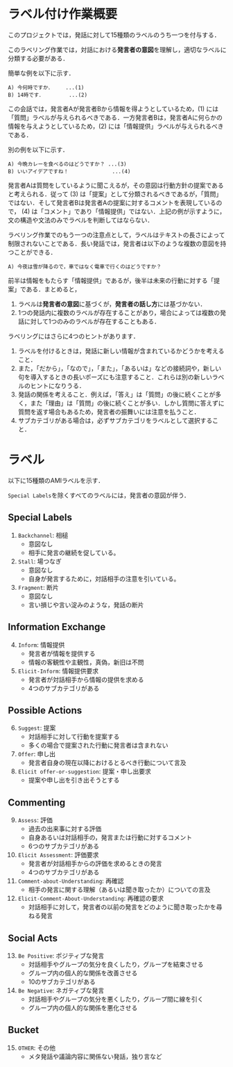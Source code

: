 
# ラベル付け作業概要
このプロジェクトでは，発話に対して15種類のラベルのうち一つを付与する．

このラベリング作業では，対話における**発言者の意図**を理解し，適切なラベルに分類する必要がある．

簡単な例を以下に示す．
```
A) 今何時ですか．    ...(1)
B) 14時です．        ...(2)
```
この会話では，発言者Aが発言者Bから情報を得ようとしているため，(1) には「質問」ラベルが与えられるべきである．一方発言者Bは，発言者Aに何らかの情報を与えようとしているため，(2) には「情報提供」ラベルが与えられるべきである．

別の例を以下に示す．
```
A) 今晩カレーを食べるのはどうですか？ ...(3)
B) いいアイデアですね！              ...(4)
```

発言者Aは質問をしているように聞こえるが，その意図は行動方針の提案であると考えられる．従って (3) は「提案」として分類されるべきであるが，「質問」ではない．そして発言者Bは発言者Aの提案に対するコメントを表現しているので， (4) は「コメント」であり「情報提供」ではない．上記の例が示すように，文の構造や文法のみでラベルを判断してはならない．

ラベリング作業でのもう一つの注意点として，ラベルはテキストの長さによって制限されないことである．長い発話では，発言者は以下のような複数の意図を持つことができる．

```
A) 今夜は雪が降るので，車ではなく電車で行くのはどうですか？
```

前半は情報をもたらす「情報提供」であるが，後半は未来の行動に対する「提案」である．まとめると，
1. ラベルは**発言者の意図**に基づくが，**発言者の話し方**には基づかない．
1. 1つの発話内に複数のラベルが存在することがあり，場合によっては複数の発話に対して1つのみのラベルが存在することもある．


ラベリングにはさらに4つのヒントがあります．
1. ラベルを付けるときは，発話に新しい情報が含まれているかどうかを考えること．
1. また，「だから」，「なので」，「また」，「あるいは」などの接続詞や，新しい句を導入するときの長いポーズにも注意すること．これらは別の新しいラベルのヒントになりうる．
1. 発話の関係を考えること．例えば，「答え」は「質問」の後に続くことが多く，また「理由」は「質問」の後に続くことが多い．しかし質問に答えずに質問を返す場合もあるため，発言者の振舞いには注意を払うこと．
1. サブカテゴリがある場合は，必ずサブカテゴリをラベルとして選択すること．


# ラベル
以下に15種類のAMIラベルを示す．

`Special Labels`を除くすべてのラベルには，発言者の意図が伴う．

## Special Labels
1. `Backchannel`: 相槌
    - 意図なし
    - 相手に発言の継続を促している。
1. `Stall`: 場つなぎ
    - 意図なし
    - 自身が発言するために，対話相手の注意を引いている。
1. `Fragment`: 断片
    - 意図なし
    - 言い損じや言い淀みのような，発話の断片

## Information Exchange
4. `Inform`: 情報提供
    - 発言者が情報を提供する
    - 情報の客観性や主観性，真偽，新旧は不問
1. `Elicit-Inform`: 情報提供要求
    - 発言者が対話相手から情報の提供を求める
    - 4つのサブカテゴリがある

## Possible Actions
6. `Suggest`: 提案
    - 対話相手に対して行動を提案する
    - 多くの場合で提案された行動に発言者は含まれない
1. `Offer`: 申し出
    - 発言者自身の現在以降におけるとるべき行動について言及
1. `Elicit offer-or-suggestion`: 提案・申し出要求
    - 提案や申し出を引き出そうとする

## Commenting
9. `Assess`: 評価
    - 過去の出来事に対する評価
    - 自身あるいは対話相手の，発言または行動に対するコメント
    - 6つのサブカテゴリがある
1. `Elicit Assessment`: 評価要求
    - 発言者が対話相手からの評価を求めるときの発言
    - 4つのサブカテゴリがある
11. `Comment-about-Understanding`: 再確認
     - 相手の発言に関する理解（あるいは聞き取ったか）についての言及
12. `Elicit-Comment-About-Understanding`: 再確認の要求
     - 対話相手に対して，発言者の以前の発言をどのように聞き取ったかを尋ねる発言

## Social Acts
13. `Be Positive`: ポジティブな発言
    - 対話相手やグループの気分を良くしたり，グループを結束させる
    - グループ内の個人的な関係を改善させる
    - 10のサブカテゴリがある
1. `Be Negative`: ネガティブな発言
    - 対話相手やグループの気分を悪くしたり，グループ間に線を引く
    - グループ内の個人的な関係を悪化させる

## Bucket
15. `OTHER`: その他
    - メタ発話や議論内容に関係ない発話，独り言など

